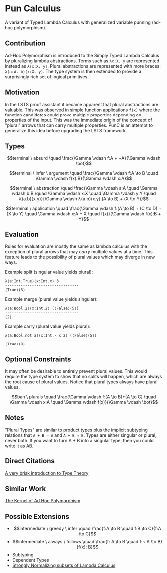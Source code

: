 # Pun Calculus
A variant of Typed Lambda Calculus with generalized variable punning (ad-hoc polymorphism).

## Contribution

Ad-Hoc Polymorphism is introduced to the Simply Typed Lambda Calculus by pluralizing lambda abstractions.
Terms such as `λx:X. y` are represented instead as `λ⟨x:X. y⟩`.
Plural abstractions are represented with more braces: `λ⟨a:A. b⟩⟨x:X. y⟩`.
The type system is then extended to provide a surprisingly rich set of logical primitives.

## Motivation

In the LSTS proof assistant it became apparent that plural abstractions are valuable.
This was observed in simple function applications `f(x)` where the function candidates could prove multiple properties depending on properties of the input.
This was the immediate origin of the concept of "plural" arrows that can carry multiple properties.
PunC is an attempt to generalize this idea before upgrading the LSTS framework.

## Types

$$terminal \ absurd \quad \frac{\Gamma \vdash f:A + ¬A}{\Gamma \vdash \bot}$$

$$terminal \ infer \ argument \quad \frac{\Gamma \vdash f:A \to B \quad \Gamma \vdash f(x):B}{\Gamma \vdash x:A}$$

$$terminal \ abstraction \quad \frac{\Gamma \vdash a:A \quad \Gamma \vdash b:B \quad \Gamma \vdash x:X \quad \Gamma \vdash y:Y \quad λ⟨a.b⟩⟨x.y⟩}{\Gamma \vdash λ⟨a.b⟩⟨x.y⟩:(A \to B) + (X \to Y)}$$

$$terminal \ application \quad \frac{\Gamma \vdash f:(A \to B) + (C \to D) + (X \to Y) \quad \Gamma \vdash x:A + X \quad f(x)}{\Gamma \vdash f(x):B + Y}$$

## Evaluation

Rules for evaluation are mostly the same as lambda calculus with the exception of plural arrows that may *carry* multiple values at a time. This feature leads to the possibility of plural values which may diverge in new ways.

Example split (singular value yields plural):
```punc
λ⟨a:Int.True⟩⟨x:Int.x⟩ 3
---------------------------------
⟨True⟩⟨3⟩
```

Example merge (plural value yields singular):
```punc
λ⟨a:Bool.2⟩⟨x:Int.2⟩ (⟨False⟩⟨5⟩)
---------------------------------
⟨2⟩
```

Example carry (plural value yields plural):
```punc
λ⟨a:Bool.not a⟩⟨x:Int.- x 2⟩ (⟨False⟩⟨5⟩)
---------------------------------
⟨True⟩⟨3⟩
```

## Optional Constraints

It may often be desirable to entirely prevent plural values.
This would require the type system to show that no splits will happen, which are always the root cause of plural values.
Notice that plural types always have plural values.

$$ban \ plurals \quad \frac{\Gamma \vdash f:(A \to B)+(A \to C) \quad \Gamma \vdash x:A \quad \Gamma \vdash f(x)}{\Gamma \vdash \bot}$$

## Notes

"Plural Types" are similar to product types plus the implicit subtyping relations that `A + B ⇒ A` and `A + B ⇒ B`.
Types are either singular or plural, never both.
If you want to turn A + B into a singular type, then you could write it as AB.

## Direct Citations

[A very brisk introduction to Type Theory](https://ncatlab.org/nlab/show/type+theory)

## Similar Work

[The Kernel of Ad Hoc Polymorphism](https://dspace.mit.edu/bitstream/handle/1721.1/106072/965197677-MIT.pdf)

## Possible Extensions

* $$intermediate \ greedy \ infer \quad \frac{f:A \to B \quad f:B \to C}{f:A \to C}$$
* $$intermediate \ always \ follows \quad \frac{f: A \to B \quad f:¬ A \to B}{f(x): B}$$
* Subtyping
* Dependent Types
* [Strongly Normalizing subsets of Lambda Calculus](https://cstheory.stackexchange.com/questions/20364/how-to-make-the-lambda-calculus-strong-normalizing-without-a-type-system)
